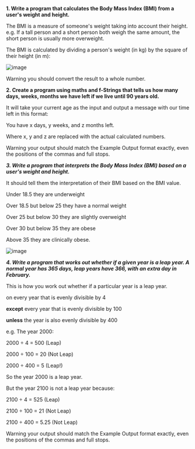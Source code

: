 
**1. Write a program that calculates the Body Mass Index (BMI) from a user's weight and height.**

The BMI is a measure of someone's weight taking into account their height. e.g. If a tall person and a short person both weigh the same amount, the short person is usually more overweight.

The BMI is calculated by dividing a person's weight (in kg) by the square of their height (in m):

![image](https://user-images.githubusercontent.com/117635899/214849610-06fa287d-2402-4752-a498-283d1a0da05d.png)

Warning you should convert the result to a whole number.

**2. Create a program using maths and f-Strings that tells us how many days, weeks, months we have left if we live until 90 years old.**

It will take your current age as the input and output a message with our time left in this format:

You have x days, y weeks, and z months left.

Where x, y and z are replaced with the actual calculated numbers.

Warning your output should match the Example Output format exactly, even the positions of the commas and full stops.

***3. Write a program that interprets the Body Mass Index (BMI) based on a user's weight and height.***

It should tell them the interpretation of their BMI based on the BMI value.

Under 18.5 they are underweight

Over 18.5 but below 25 they have a normal weight

Over 25 but below 30 they are slightly overweight

Over 30 but below 35 they are obese

Above 35 they are clinically obese.

![image](https://user-images.githubusercontent.com/117635899/215029710-f2071947-06eb-4169-befa-5a2a31a56a0c.png)


***4. Write a program that works out whether if a given year is a leap year. A normal year has 365 days, leap years have 366, with an extra day in February.***

This is how you work out whether if a particular year is a leap year.

on every year that is evenly divisible by 4 

**except** every year that is evenly divisible by 100 

**unless** the year is also evenly divisible by 400

e.g. The year 2000:

2000 ÷ 4 = 500 (Leap)

2000 ÷ 100 = 20 (Not Leap)

2000 ÷ 400 = 5 (Leap!)

So the year 2000 is a leap year.

But the year 2100 is not a leap year because:

2100 ÷ 4 = 525 (Leap)

2100 ÷ 100 = 21 (Not Leap)

2100 ÷ 400 = 5.25 (Not Leap)

Warning your output should match the Example Output format exactly, even the positions of the commas and full stops.

